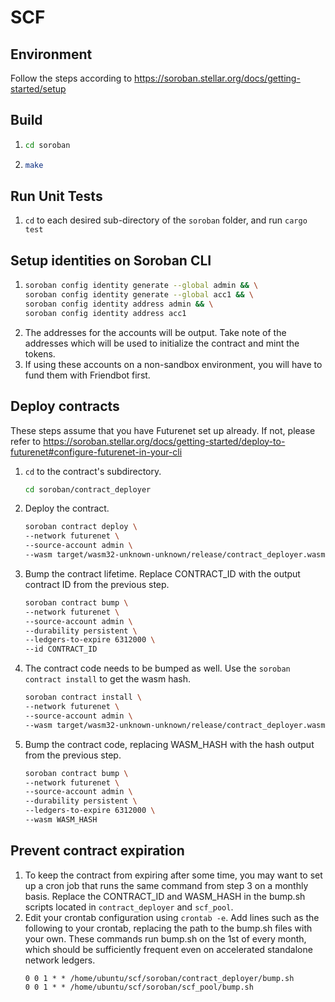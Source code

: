 # SCF

## Environment
Follow the steps according to https://soroban.stellar.org/docs/getting-started/setup 

## Build
1. ```bash
   cd soroban
   ```
2. ```bash
   make
   ```

## Run Unit Tests
1. `cd` to each desired sub-directory of the `soroban` folder, and run `cargo test`

## Setup identities on Soroban CLI
1. ```bash
   soroban config identity generate --global admin && \
   soroban config identity generate --global acc1 && \
   soroban config identity address admin && \
   soroban config identity address acc1
   ```
2. The addresses for the accounts will be output. Take note of the addresses which will be used to initialize the contract and mint the tokens.
3. If using these accounts on a non-sandbox environment, you will have to fund them with Friendbot first.

## Deploy contracts
These steps assume that you have Futurenet set up already. If not, please refer to https://soroban.stellar.org/docs/getting-started/deploy-to-futurenet#configure-futurenet-in-your-cli
1. `cd` to the contract's subdirectory.
   ```bash
   cd soroban/contract_deployer
   ```
2. Deploy the contract.
   ```bash
   soroban contract deploy \
   --network futurenet \
   --source-account admin \
   --wasm target/wasm32-unknown-unknown/release/contract_deployer.wasm
   ```
3. Bump the contract lifetime. Replace CONTRACT_ID with the output contract ID from the previous step.
   ```bash
   soroban contract bump \
   --network futurenet \
   --source-account admin \
   --durability persistent \
   --ledgers-to-expire 6312000 \
   --id CONTRACT_ID 
   ```
4. The contract code needs to be bumped as well. Use the `soroban contract install` to get the wasm hash.
   ```bash
   soroban contract install \
   --network futurenet \
   --source-account admin \
   --wasm target/wasm32-unknown-unknown/release/contract_deployer.wasm
   ```
5. Bump the contract code, replacing WASM_HASH with the hash output from the previous step.
   ```bash
   soroban contract bump \
   --network futurenet \
   --source-account admin \
   --durability persistent \
   --ledgers-to-expire 6312000 \
   --wasm WASM_HASH
   ```

## Prevent contract expiration 
1. To keep the contract from expiring after some time, you may want to set up a cron job that runs the same command from step 3 on a monthly basis. Replace the CONTRACT_ID and WASM_HASH in the bump.sh scripts located in `contract_deployer` and `scf_pool`.
2. Edit your crontab configuration using `crontab -e`. Add lines such as the following to your crontab, replacing the path to the bump.sh files with your own. These commands run bump.sh on the 1st of every month, which should be sufficiently frequent even on accelerated standalone network ledgers.
   ```
   0 0 1 * * /home/ubuntu/scf/soroban/contract_deployer/bump.sh
   0 0 1 * * /home/ubuntu/scf/soroban/scf_pool/bump.sh
   ```

